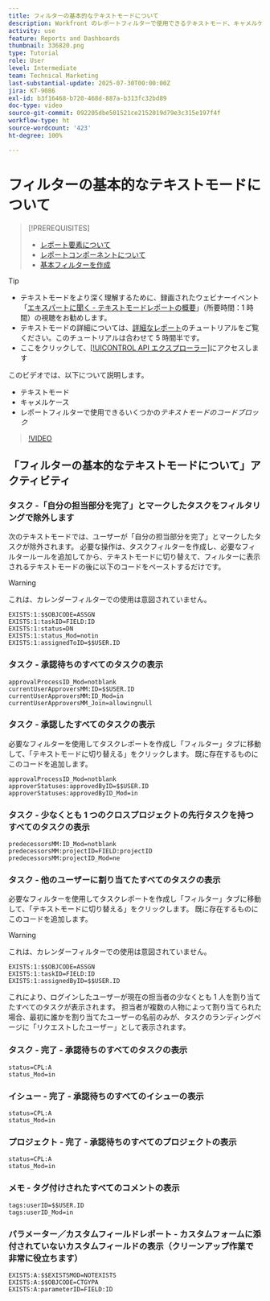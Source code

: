 ```yaml
---
title: フィルターの基本的なテキストモードについて
description: Workfront のレポートフィルターで使用できるテキストモード、キャメルケース、基本的なテキストモードについて学習します。
activity: use
feature: Reports and Dashboards
thumbnail: 336820.png
type: Tutorial
role: User
level: Intermediate
team: Technical Marketing
last-substantial-update: 2025-07-30T00:00:00Z
jira: KT-9086
exl-id: b3f16468-b720-468d-887a-b313fc32bd89
doc-type: video
source-git-commit: 092205dbe501521ce2152019d79e3c315e197f4f
workflow-type: ht
source-wordcount: '423'
ht-degree: 100%

---
```


# フィルターの基本的なテキストモードについて

>[!PREREQUISITES]
>
>* [レポート要素について](https://experienceleague.adobe.com/docs/workfront-learn/tutorials-workfront/reporting/basic-reporting/reporting-elements.html?lang=ja)
>* [レポートコンポーネントについて](https://experienceleague.adobe.com/docs/workfront-learn/tutorials-workfront/reporting/basic-reporting/reporting-components.html?lang=ja)
>* [基本フィルターを作成](https://experienceleague.adobe.com/docs/workfront-learn/tutorials-workfront/reporting/intermediate-reporting/basic-text-mode-for-filters.html?lang=ja)


>[!TIP]
>
>* テキストモードをより深く理解するために、録画されたウェビナーイベント「[エキスパートに聞く - テキストモードレポートの概要](https://experienceleague.adobe.com/docs/workfront-events/events/reporting-and-dashboards/introduction-to-text-mode-reporting.html?lang=ja)」（所要時間：1 時間）の視聴をお勧めします。
>* テキストモードの詳細については、[詳細なレポート](https://experienceleague.adobe.com/docs/workfront-learn/tutorials-workfront/reporting/advanced-reporting/welcome-to-advanced-reporting.html?lang=ja)のチュートリアルをご覧ください。このチュートリアルは合わせて 5 時間半です。
>* ここをクリックして、[[!UICONTROL API エクスプローラー]](https://developer.adobe.com/workfront/api-explorer/)にアクセスします


このビデオでは、以下について説明します。

* テキストモード
* キャメルケース
* レポートフィルターで使用できるいくつかの&#x200B;_テキストモードのコードブロック_

>[!VIDEO](https://video.tv.adobe.com/v/3412686/?quality=12&learn=on&captions=jpn)

## 「フィルターの基本的なテキストモードについて」アクティビティ


### タスク -「自分の担当部分を完了」とマークしたタスクをフィルタリングで除外します

次のテキストモードでは、ユーザーが「自分の担当部分を完了」とマークしたタスクが除外されます。 必要な操作は、タスクフィルターを作成し、必要なフィルタールールを追加してから、テキストモードに切り替えて、フィルターに表示されるテキストモードの後に以下のコードをペーストするだけです。


>[!WARNING]
>
> これは、カレンダーフィルターでの使用は意図されていません。

```
EXISTS:1:$$OBJCODE=ASSGN  
EXISTS:1:taskID=FIELD:ID  
EXISTS:1:status=DN  
EXISTS:1:status_Mod=notin  
EXISTS:1:assignedToID=$$USER.ID 
```

### タスク - 承認待ちのすべてのタスクの表示

```
approvalProcessID_Mod=notblank
currentUserApproversMM:ID=$$USER.ID
currentUserApproversMM:ID_Mod=in
currentUserApproversMM_Join=allowingnull
```

### タスク - 承認したすべてのタスクの表示

必要なフィルターを使用してタスクレポートを作成し「フィルター」タブに移動して、「テキストモードに切り替える」をクリックします。 既に存在するものにこのコードを追加します。

```
approvalProcessID_Mod=notblank
approverStatuses:approvedByID=$$USER.ID
approverStatuses:approvedByID_Mod=in
```

### タスク - 少なくとも 1 つのクロスプロジェクトの先行タスクを持つすべてのタスクの表示

```
predecessorsMM:ID_Mod=notblank
predecessorsMM:projectID=FIELD:projectID
predecessorsMM:projectID_Mod=ne
```

### タスク - 他のユーザーに割り当てたすべてのタスクの表示

必要なフィルターを使用してタスクレポートを作成し「フィルター」タブに移動して、「テキストモードに切り替える」をクリックします。 既に存在するものにこのコードを追加します。

>[!WARNING]
> 
> これは、カレンダーフィルターでの使用は意図されていません。

```
EXISTS:1:$$OBJCODE=ASSGN
EXISTS:1:taskID=FIELD:ID
EXISTS:1:assignedByID=$$USER.ID
```

これにより、ログインしたユーザーが現在の担当者の少なくとも 1 人を割り当てたすべてのタスクが表示されます。 担当者が複数の人物によって割り当てられた場合、最初に誰かを割り当てたユーザーの名前のみが、タスクのランディングページに「リクエストしたユーザー」として表示されます。

### タスク - 完了 - 承認待ちのすべてのタスクの表示

```
status=CPL:A
status_Mod=in
```


### イシュー - 完了 - 承認待ちのすべてのイシューの表示

```
status=CPL:A
status_Mod=in
```


### プロジェクト - 完了 - 承認待ちのすべてのプロジェクトの表示

```
status=CPL:A
status_Mod=in
```


### メモ - タグ付けされたすべてのコメントの表示

```
tags:userID=$$USER.ID
tags:userID_Mod=in
```


### パラメーター／カスタムフィールドレポート - カスタムフォームに添付されていないカスタムフィールドの表示（クリーンアップ作業で非常に役立ちます）

```
EXISTS:A:$$EXISTSMOD=NOTEXISTS
EXISTS:A:$$OBJCODE=CTGYPA
EXISTS:A:parameterID=FIELD:ID
```
